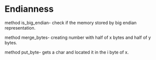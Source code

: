# Endianness

method is_big_endian-
check if the memory stored by big endian representation.

method merge_bytes-
creating number with half of x bytes and half of y bytes.

method put_byte-
gets a char and located it in the i byte of x.
